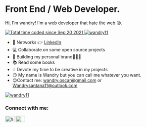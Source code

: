 # Front End / Web Developer. 
Hi, I'm wandry! I'm a web developer that hate the web 😕.
<p align="left" >
   <a href="https://wakatime.com/@84d7010c-6ca4-406e-9a12-cca7ce795989">
       <img src="https://wakatime.com/badge/user/84d7010c-6ca4-406e-9a12-cca7ce795989.svg" alt="Total time coded since Sep 20 2021" />
       <img src="https://komarev.com/ghpvc/?username=wandry11&label=Profile%20views&color=0e75b6&style=flat" alt="wandry11" />
  </a>
</p>

- 🤹 Networks 👉 <a href="https://www.linkedin.com/in/wandryoscarsantanamartinez" target="popup" onclick="window.open('{{url}}','popup','width=600,height=600'); return false;"> LinkedIn </a>
- 💻 Collaborate on some open source projects
- 📱 Building my personal brand🧑🏼‍💻
- 📚 Read some books
- 💡 Devote my time to be creative in my projects
- 😏 My name is Wandry but you can call me whatever you want.
- 😌Contact me: wandry.oscar@gmail.com or Wandrysantana11@outlook.com


<p align="left" >
  <a href="https://github.com/ryo-ma/github-profile-trophy" width="100" margin-top="10">
    <img src="https://github-profile-trophy.vercel.app/?username=wandry11" alt="wandry11"/>
  </a>
</p>


<h3 align="left">Connect with me:</h3>
<p align="left">
  <a
    href="https://linkedin.com/in/https://www.linkedin.com/in/wandryoscarsantanamartinez"
    target="blank"
    ><img
      align="center"
      src="https://raw.githubusercontent.com/rahuldkjain/github-profile-readme-generator/master/src/images/icons/Social/linked-in-alt.svg"
      alt="https://www.linkedin.com/in/wandryoscarsantanamartinez"
      height="20"
      width="30"
  /></a>
  <a href="https://instagram.com/wandry_martz" target="blank"
    ><img
      align="center"
      src="https://raw.githubusercontent.com/rahuldkjain/github-profile-readme-generator/master/src/images/icons/Social/instagram.svg"
      alt="wandry_martz"
      height="20"
      width="30"
  /></a>
</p>

